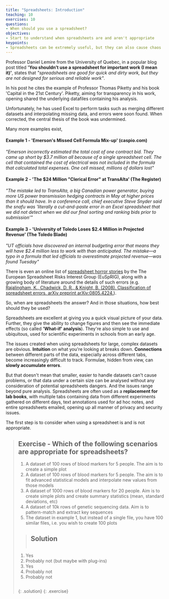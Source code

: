 ```yaml
---
title: "Spreadsheets: Introduction"
teaching: 10
exercises: 10
questions:
- When should you use a spreadsheet?
objectives:
- Start to understand when spreadsheets are and aren't appropriate
keypoints:
- Spreadsheets can be extremely useful, but they can also cause chaos
---
```


Professor Daniel Lemire from the University of Quebec, in a popular blog post titled **'You shouldn’t use a spreadsheet for important work (I mean it)'**, 
states that *"spreadsheets are good for quick and dirty work, but they are not designed for serious and reliable work"*. 

In his post he cites the example of Professor Thomas Piketty and his book 'Capital in the 21st Century'. Piketty, aiming for transparency in his work, opening shared the 
underlying datafiles containing his analysis. 

Unfortunately, he has used Excel to perform tasks such as merging different datasets and interpolating missing data, and errors were soon found. When corrected, the central thesis of the book was undermined.

Many more examples exist,

#### **Example 1** - 'Emerson's Missed Cell Formula Mix-up' (caspio.com)

*"Emerson incorrectly estimated the total cost of one contract bid. They came up short by $3.7 million all because of a single spreadsheet cell. The cell that contained the cost of electrical was not included in the formula that calculated total expenses. One cell missed, millions of dollars lost"*

#### **Example 2** - 'The $24 Million "Clerical Error" at TransAlta' (The Register)

*"The mistake led to TransAlta, a big Canadian power generator, buying more US power transmission hedging contracts in May at higher prices than it should have. In a conference call, chief executive Steve Snyder said the snafu was 'literally a cut-and-paste error in an Excel spreadsheet that we did not detect when we did our final sorting and ranking bids prior to submission'"*

#### **Example 3** - 'University of Toledo Loses $2.4 Million in Projected Revenue' (The Toledo Blade)

*"UT officials have discovered an internal budgeting error that means they will have $2.4 million less to work with than anticipated. The mistake—a typo in a formula that led officials to overestimate projected revenue—was found Tuesday"*

There is even an online list of [spreadsheet horror stories](http://www.eusprig.org/horror-stories.htm) by the The European Spreadsheet Risks Interest Group (EuSpRIG), 
along with a growing body of literature around the details of such errors (e.g. [Rajalingham, K., Chadwick, D. R., & Knight, B. (2008). Classification of spreadsheet errors. arXiv preprint arXiv:0805.4224.](https://arxiv.org/abs/0805.4224)).

So, when are spreadsheets the answer? And in those situations, how best should they be used?

Spreadsheets are excellent at giving you a quick visual picture of your data. Further, they give the ability to change figures and then see the 
immediate effects (so called **'What-if' analysis**). They're also simple to use and ubiquitous, used for scientific experiments in schools from an early
age.

The issues created when using spreadsheets for large, complex datasets are obvious. **Intuition** on what you're looking at breaks down. **Connections**
between different parts of the data, especially across different tabs, become increasingly difficult to track. Formulae, hidden from view, can
**slowly accumulate errors**. 

But that doesn't mean that smaller, easier to handle datasets can't cause problems, or that data under a certain size can
be analysed without any consideration of potential spreadsheets dangers. And the issues range beyond pure analysis. Spreadsheets are often used
as a **replacement for lab books**, with multiple tabs containing data from different experiments gathered on different days, text annotations used for
ad hoc notes, and entire spreadsheets emailed, opening up all manner of privacy and security issues.

The first step is to consider when using a spreadsheet is and is not appropriate.

> ## Exercise - Which of the following scenarios are appropriate for spreadsheets?
> 
> 1. A dataset of 100 rows of blood markers for 5 people. The aim is to create a simple plot
> 2. A dataset of 100 rows of blood markers for 5 people. The aim is to fit advanced statistical models and interpolate new values from those models
> 3. A dataset of 1000 rows of blood markers for 20 people. Aim is to create simple plots and create summary statistics (mean, standard deviations, etc)
> 4. A dataset of 10k rows of genetic sequencing data. Aim is to pattern-match and extract key sequences
> 5. The dataset in example 1, but instead of a single file, you have 100 similar files, i.e. you wish to create 100 plots
> 
>
> > ## Solution
> >
> >
> > ~~~
> 1. Yes
> 2. Probably not (but maybe with plug-ins)
> 3. Yes
> 4. Probably not
> 5. Probably not
> > ~~~
> {: .solution}
{: .exercise}